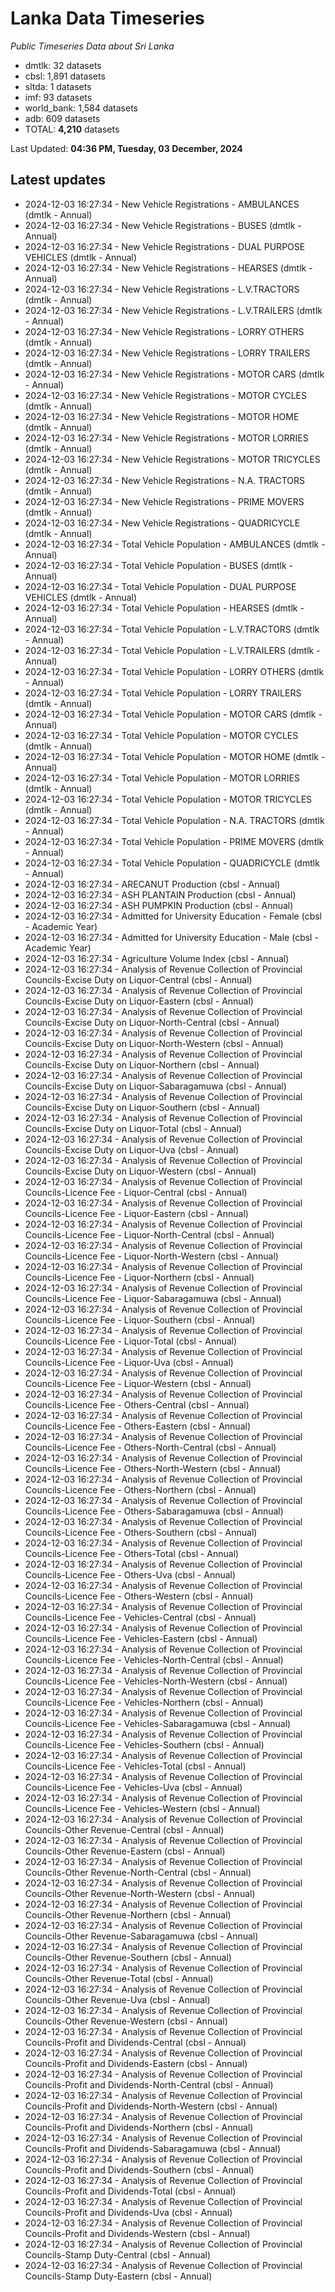 # Lanka Data Timeseries
*Public Timeseries Data about Sri Lanka*

* dmtlk: 32 datasets
* cbsl: 1,891 datasets
* sltda: 1 datasets
* imf: 93 datasets
* world_bank: 1,584 datasets
* adb: 609 datasets
* TOTAL: **4,210** datasets

Last Updated: **04:36 PM, Tuesday, 03 December, 2024**

## Latest updates

* 2024-12-03 16:27:34 - New Vehicle Registrations - AMBULANCES (dmtlk - Annual)
* 2024-12-03 16:27:34 - New Vehicle Registrations - BUSES (dmtlk - Annual)
* 2024-12-03 16:27:34 - New Vehicle Registrations - DUAL PURPOSE VEHICLES (dmtlk - Annual)
* 2024-12-03 16:27:34 - New Vehicle Registrations - HEARSES (dmtlk - Annual)
* 2024-12-03 16:27:34 - New Vehicle Registrations - L.V.TRACTORS (dmtlk - Annual)
* 2024-12-03 16:27:34 - New Vehicle Registrations - L.V.TRAILERS (dmtlk - Annual)
* 2024-12-03 16:27:34 - New Vehicle Registrations - LORRY OTHERS (dmtlk - Annual)
* 2024-12-03 16:27:34 - New Vehicle Registrations - LORRY TRAILERS (dmtlk - Annual)
* 2024-12-03 16:27:34 - New Vehicle Registrations - MOTOR CARS (dmtlk - Annual)
* 2024-12-03 16:27:34 - New Vehicle Registrations - MOTOR CYCLES (dmtlk - Annual)
* 2024-12-03 16:27:34 - New Vehicle Registrations - MOTOR HOME (dmtlk - Annual)
* 2024-12-03 16:27:34 - New Vehicle Registrations - MOTOR LORRIES (dmtlk - Annual)
* 2024-12-03 16:27:34 - New Vehicle Registrations - MOTOR TRICYCLES (dmtlk - Annual)
* 2024-12-03 16:27:34 - New Vehicle Registrations - N.A. TRACTORS (dmtlk - Annual)
* 2024-12-03 16:27:34 - New Vehicle Registrations - PRIME MOVERS (dmtlk - Annual)
* 2024-12-03 16:27:34 - New Vehicle Registrations - QUADRICYCLE (dmtlk - Annual)
* 2024-12-03 16:27:34 - Total Vehicle Population - AMBULANCES (dmtlk - Annual)
* 2024-12-03 16:27:34 - Total Vehicle Population - BUSES (dmtlk - Annual)
* 2024-12-03 16:27:34 - Total Vehicle Population - DUAL PURPOSE VEHICLES (dmtlk - Annual)
* 2024-12-03 16:27:34 - Total Vehicle Population - HEARSES (dmtlk - Annual)
* 2024-12-03 16:27:34 - Total Vehicle Population - L.V.TRACTORS (dmtlk - Annual)
* 2024-12-03 16:27:34 - Total Vehicle Population - L.V.TRAILERS (dmtlk - Annual)
* 2024-12-03 16:27:34 - Total Vehicle Population - LORRY OTHERS (dmtlk - Annual)
* 2024-12-03 16:27:34 - Total Vehicle Population - LORRY TRAILERS (dmtlk - Annual)
* 2024-12-03 16:27:34 - Total Vehicle Population - MOTOR CARS (dmtlk - Annual)
* 2024-12-03 16:27:34 - Total Vehicle Population - MOTOR CYCLES (dmtlk - Annual)
* 2024-12-03 16:27:34 - Total Vehicle Population - MOTOR HOME (dmtlk - Annual)
* 2024-12-03 16:27:34 - Total Vehicle Population - MOTOR LORRIES (dmtlk - Annual)
* 2024-12-03 16:27:34 - Total Vehicle Population - MOTOR TRICYCLES (dmtlk - Annual)
* 2024-12-03 16:27:34 - Total Vehicle Population - N.A. TRACTORS (dmtlk - Annual)
* 2024-12-03 16:27:34 - Total Vehicle Population - PRIME MOVERS (dmtlk - Annual)
* 2024-12-03 16:27:34 - Total Vehicle Population - QUADRICYCLE (dmtlk - Annual)
* 2024-12-03 16:27:34 - ARECANUT Production (cbsl - Annual)
* 2024-12-03 16:27:34 - ASH PLANTAIN Production (cbsl - Annual)
* 2024-12-03 16:27:34 - ASH PUMPKIN Production (cbsl - Annual)
* 2024-12-03 16:27:34 - Admitted for University Education - Female (cbsl - Academic Year)
* 2024-12-03 16:27:34 - Admitted for University Education - Male (cbsl - Academic Year)
* 2024-12-03 16:27:34 - Agriculture Volume Index (cbsl - Annual)
* 2024-12-03 16:27:34 - Analysis of Revenue Collection of Provincial Councils-Excise Duty on Liquor-Central (cbsl - Annual)
* 2024-12-03 16:27:34 - Analysis of Revenue Collection of Provincial Councils-Excise Duty on Liquor-Eastern (cbsl - Annual)
* 2024-12-03 16:27:34 - Analysis of Revenue Collection of Provincial Councils-Excise Duty on Liquor-North-Central (cbsl - Annual)
* 2024-12-03 16:27:34 - Analysis of Revenue Collection of Provincial Councils-Excise Duty on Liquor-North-Western (cbsl - Annual)
* 2024-12-03 16:27:34 - Analysis of Revenue Collection of Provincial Councils-Excise Duty on Liquor-Northern (cbsl - Annual)
* 2024-12-03 16:27:34 - Analysis of Revenue Collection of Provincial Councils-Excise Duty on Liquor-Sabaragamuwa (cbsl - Annual)
* 2024-12-03 16:27:34 - Analysis of Revenue Collection of Provincial Councils-Excise Duty on Liquor-Southern (cbsl - Annual)
* 2024-12-03 16:27:34 - Analysis of Revenue Collection of Provincial Councils-Excise Duty on Liquor-Total (cbsl - Annual)
* 2024-12-03 16:27:34 - Analysis of Revenue Collection of Provincial Councils-Excise Duty on Liquor-Uva (cbsl - Annual)
* 2024-12-03 16:27:34 - Analysis of Revenue Collection of Provincial Councils-Excise Duty on Liquor-Western (cbsl - Annual)
* 2024-12-03 16:27:34 - Analysis of Revenue Collection of Provincial Councils-Licence Fee - Liquor-Central (cbsl - Annual)
* 2024-12-03 16:27:34 - Analysis of Revenue Collection of Provincial Councils-Licence Fee - Liquor-Eastern (cbsl - Annual)
* 2024-12-03 16:27:34 - Analysis of Revenue Collection of Provincial Councils-Licence Fee - Liquor-North-Central (cbsl - Annual)
* 2024-12-03 16:27:34 - Analysis of Revenue Collection of Provincial Councils-Licence Fee - Liquor-North-Western (cbsl - Annual)
* 2024-12-03 16:27:34 - Analysis of Revenue Collection of Provincial Councils-Licence Fee - Liquor-Northern (cbsl - Annual)
* 2024-12-03 16:27:34 - Analysis of Revenue Collection of Provincial Councils-Licence Fee - Liquor-Sabaragamuwa (cbsl - Annual)
* 2024-12-03 16:27:34 - Analysis of Revenue Collection of Provincial Councils-Licence Fee - Liquor-Southern (cbsl - Annual)
* 2024-12-03 16:27:34 - Analysis of Revenue Collection of Provincial Councils-Licence Fee - Liquor-Total (cbsl - Annual)
* 2024-12-03 16:27:34 - Analysis of Revenue Collection of Provincial Councils-Licence Fee - Liquor-Uva (cbsl - Annual)
* 2024-12-03 16:27:34 - Analysis of Revenue Collection of Provincial Councils-Licence Fee - Liquor-Western (cbsl - Annual)
* 2024-12-03 16:27:34 - Analysis of Revenue Collection of Provincial Councils-Licence Fee - Others-Central (cbsl - Annual)
* 2024-12-03 16:27:34 - Analysis of Revenue Collection of Provincial Councils-Licence Fee - Others-Eastern (cbsl - Annual)
* 2024-12-03 16:27:34 - Analysis of Revenue Collection of Provincial Councils-Licence Fee - Others-North-Central (cbsl - Annual)
* 2024-12-03 16:27:34 - Analysis of Revenue Collection of Provincial Councils-Licence Fee - Others-North-Western (cbsl - Annual)
* 2024-12-03 16:27:34 - Analysis of Revenue Collection of Provincial Councils-Licence Fee - Others-Northern (cbsl - Annual)
* 2024-12-03 16:27:34 - Analysis of Revenue Collection of Provincial Councils-Licence Fee - Others-Sabaragamuwa (cbsl - Annual)
* 2024-12-03 16:27:34 - Analysis of Revenue Collection of Provincial Councils-Licence Fee - Others-Southern (cbsl - Annual)
* 2024-12-03 16:27:34 - Analysis of Revenue Collection of Provincial Councils-Licence Fee - Others-Total (cbsl - Annual)
* 2024-12-03 16:27:34 - Analysis of Revenue Collection of Provincial Councils-Licence Fee - Others-Uva (cbsl - Annual)
* 2024-12-03 16:27:34 - Analysis of Revenue Collection of Provincial Councils-Licence Fee - Others-Western (cbsl - Annual)
* 2024-12-03 16:27:34 - Analysis of Revenue Collection of Provincial Councils-Licence Fee - Vehicles-Central (cbsl - Annual)
* 2024-12-03 16:27:34 - Analysis of Revenue Collection of Provincial Councils-Licence Fee - Vehicles-Eastern (cbsl - Annual)
* 2024-12-03 16:27:34 - Analysis of Revenue Collection of Provincial Councils-Licence Fee - Vehicles-North-Central (cbsl - Annual)
* 2024-12-03 16:27:34 - Analysis of Revenue Collection of Provincial Councils-Licence Fee - Vehicles-North-Western (cbsl - Annual)
* 2024-12-03 16:27:34 - Analysis of Revenue Collection of Provincial Councils-Licence Fee - Vehicles-Northern (cbsl - Annual)
* 2024-12-03 16:27:34 - Analysis of Revenue Collection of Provincial Councils-Licence Fee - Vehicles-Sabaragamuwa (cbsl - Annual)
* 2024-12-03 16:27:34 - Analysis of Revenue Collection of Provincial Councils-Licence Fee - Vehicles-Southern (cbsl - Annual)
* 2024-12-03 16:27:34 - Analysis of Revenue Collection of Provincial Councils-Licence Fee - Vehicles-Total (cbsl - Annual)
* 2024-12-03 16:27:34 - Analysis of Revenue Collection of Provincial Councils-Licence Fee - Vehicles-Uva (cbsl - Annual)
* 2024-12-03 16:27:34 - Analysis of Revenue Collection of Provincial Councils-Licence Fee - Vehicles-Western (cbsl - Annual)
* 2024-12-03 16:27:34 - Analysis of Revenue Collection of Provincial Councils-Other Revenue-Central (cbsl - Annual)
* 2024-12-03 16:27:34 - Analysis of Revenue Collection of Provincial Councils-Other Revenue-Eastern (cbsl - Annual)
* 2024-12-03 16:27:34 - Analysis of Revenue Collection of Provincial Councils-Other Revenue-North-Central (cbsl - Annual)
* 2024-12-03 16:27:34 - Analysis of Revenue Collection of Provincial Councils-Other Revenue-North-Western (cbsl - Annual)
* 2024-12-03 16:27:34 - Analysis of Revenue Collection of Provincial Councils-Other Revenue-Northern (cbsl - Annual)
* 2024-12-03 16:27:34 - Analysis of Revenue Collection of Provincial Councils-Other Revenue-Sabaragamuwa (cbsl - Annual)
* 2024-12-03 16:27:34 - Analysis of Revenue Collection of Provincial Councils-Other Revenue-Southern (cbsl - Annual)
* 2024-12-03 16:27:34 - Analysis of Revenue Collection of Provincial Councils-Other Revenue-Total (cbsl - Annual)
* 2024-12-03 16:27:34 - Analysis of Revenue Collection of Provincial Councils-Other Revenue-Uva (cbsl - Annual)
* 2024-12-03 16:27:34 - Analysis of Revenue Collection of Provincial Councils-Other Revenue-Western (cbsl - Annual)
* 2024-12-03 16:27:34 - Analysis of Revenue Collection of Provincial Councils-Profit and Dividends-Central (cbsl - Annual)
* 2024-12-03 16:27:34 - Analysis of Revenue Collection of Provincial Councils-Profit and Dividends-Eastern (cbsl - Annual)
* 2024-12-03 16:27:34 - Analysis of Revenue Collection of Provincial Councils-Profit and Dividends-North-Central (cbsl - Annual)
* 2024-12-03 16:27:34 - Analysis of Revenue Collection of Provincial Councils-Profit and Dividends-North-Western (cbsl - Annual)
* 2024-12-03 16:27:34 - Analysis of Revenue Collection of Provincial Councils-Profit and Dividends-Northern (cbsl - Annual)
* 2024-12-03 16:27:34 - Analysis of Revenue Collection of Provincial Councils-Profit and Dividends-Sabaragamuwa (cbsl - Annual)
* 2024-12-03 16:27:34 - Analysis of Revenue Collection of Provincial Councils-Profit and Dividends-Southern (cbsl - Annual)
* 2024-12-03 16:27:34 - Analysis of Revenue Collection of Provincial Councils-Profit and Dividends-Total (cbsl - Annual)
* 2024-12-03 16:27:34 - Analysis of Revenue Collection of Provincial Councils-Profit and Dividends-Uva (cbsl - Annual)
* 2024-12-03 16:27:34 - Analysis of Revenue Collection of Provincial Councils-Profit and Dividends-Western (cbsl - Annual)
* 2024-12-03 16:27:34 - Analysis of Revenue Collection of Provincial Councils-Stamp Duty-Central (cbsl - Annual)
* 2024-12-03 16:27:34 - Analysis of Revenue Collection of Provincial Councils-Stamp Duty-Eastern (cbsl - Annual)